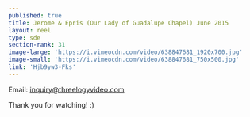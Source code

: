 ```yaml
---
published: true
title: Jerome & Epris (Our Lady of Guadalupe Chapel) June 2015
layout: reel
type: sde
section-rank: 31
image-large: 'https://i.vimeocdn.com/video/638847681_1920x700.jpg'
image-small: 'https://i.vimeocdn.com/video/638847681_750x500.jpg'
link: 'Hjb9yw3-Fks'
---
```

Email: inquiry@threelogyvideo.com

Thank you for watching! :)